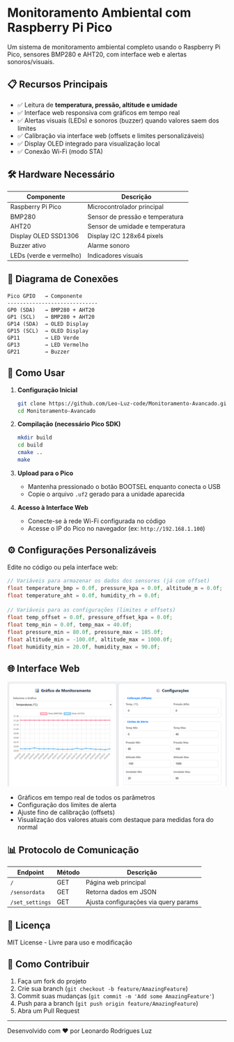 # Monitoramento Ambiental com Raspberry Pi Pico

Um sistema de monitoramento ambiental completo usando o Raspberry Pi Pico, sensores BMP280 e AHT20, com interface web e alertas sonoros/visuais.

## 📋 Recursos Principais

- ✅ Leitura de **temperatura, pressão, altitude e umidade**
- ✅ Interface web responsiva com gráficos em tempo real
- ✅ Alertas visuais (LEDs) e sonoros (buzzer) quando valores saem dos limites
- ✅ Calibração via interface web (offsets e limites personalizáveis)
- ✅ Display OLED integrado para visualização local
- ✅ Conexão Wi-Fi (modo STA)

## 🛠 Hardware Necessário

| Componente              | Descrição                       |
| ----------------------- | ------------------------------- |
| Raspberry Pi Pico       | Microcontrolador principal      |
| BMP280                  | Sensor de pressão e temperatura |
| AHT20                   | Sensor de umidade e temperatura |
| Display OLED SSD1306    | Display I2C 128x64 pixels       |
| Buzzer ativo            | Alarme sonoro                   |
| LEDs (verde e vermelho) | Indicadores visuais             |

## 🔌 Diagrama de Conexões

```plain
Pico GPIO   → Componente
-----------------------------
GP0 (SDA)   → BMP280 + AHT20
GP1 (SCL)   → BMP280 + AHT20
GP14 (SDA)  → OLED Display
GP15 (SCL)  → OLED Display
GP11        → LED Verde
GP13        → LED Vermelho
GP21        → Buzzer
```

## 🚀 Como Usar

1. **Configuração Inicial**

   ```bash
   git clone https://github.com/Leo-Luz-code/Monitoramento-Avancado.git
   cd Monitoramento-Avancado
   ```

2. **Compilação (necessário Pico SDK)**

   ```bash
   mkdir build
   cd build
   cmake ..
   make
   ```

3. **Upload para o Pico**

   - Mantenha pressionado o botão BOOTSEL enquanto conecta o USB
   - Copie o arquivo `.uf2` gerado para a unidade aparecida

4. **Acesso à Interface Web**
   - Conecte-se à rede Wi-Fi configurada no código
   - Acesse o IP do Pico no navegador (ex: `http://192.168.1.100`)

## ⚙ Configurações Personalizáveis

Edite no código ou pela interface web:

```c
// Variáveis para armazenar os dados dos sensores (já com offset)
float temperature_bmp = 0.0f, pressure_kpa = 0.0f, altitude_m = 0.0f;
float temperature_aht = 0.0f, humidity_rh = 0.0f;

// Variáveis para as configurações (limites e offsets)
float temp_offset = 0.0f, pressure_offset_kpa = 0.0f;
float temp_min = 0.0f, temp_max = 40.0f;
float pressure_min = 80.0f, pressure_max = 105.0f;
float altitude_min = -100.0f, altitude_max = 1000.0f;
float humidity_min = 20.0f, humidity_max = 90.0f;
```

## 🌐 Interface Web

![Web Interface](./interface.png) <!-- Adicione screenshot real -->

- Gráficos em tempo real de todos os parâmetros
- Configuração dos limites de alerta
- Ajuste fino de calibração (offsets)
- Visualização dos valores atuais com destaque para medidas fora do normal

## 📊 Protocolo de Comunicação

| Endpoint        | Método | Descrição                             |
| --------------- | ------ | ------------------------------------- |
| `/`             | GET    | Página web principal                  |
| `/sensordata`   | GET    | Retorna dados em JSON                 |
| `/set_settings` | GET    | Ajusta configurações via query params |

## 📝 Licença

MIT License - Livre para uso e modificação

## 🤝 Como Contribuir

1. Faça um fork do projeto
2. Crie sua branch (`git checkout -b feature/AmazingFeature`)
3. Commit suas mudanças (`git commit -m 'Add some AmazingFeature'`)
4. Push para a branch (`git push origin feature/AmazingFeature`)
5. Abra um Pull Request

---

Desenvolvido com ❤️ por Leonardo Rodrigues Luz
